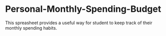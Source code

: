 # Personal-Monthly-Spending-Budget
This spreasheet provides a useful way for student to keep track of their monthly spending habits.
